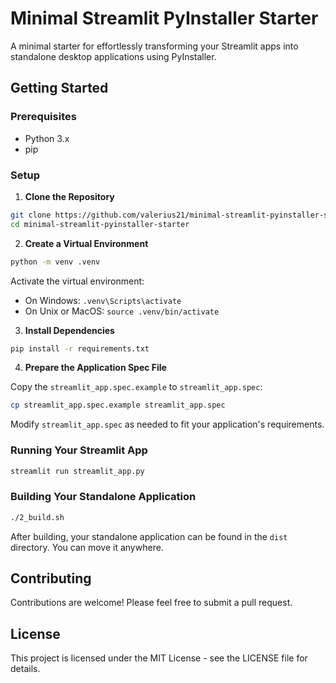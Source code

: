 # Minimal Streamlit PyInstaller Starter

A minimal starter for effortlessly transforming your Streamlit apps into standalone desktop applications using
PyInstaller.

## Getting Started

### Prerequisites

- Python 3.x
- pip

### Setup

1. **Clone the Repository**

```bash
git clone https://github.com/valerius21/minimal-streamlit-pyinstaller-starter.git
cd minimal-streamlit-pyinstaller-starter
```

2. **Create a Virtual Environment**

```bash
python -m venv .venv
```

Activate the virtual environment:

- On Windows: `.venv\Scripts\activate`
- On Unix or MacOS: `source .venv/bin/activate`

3. **Install Dependencies**

```bash
pip install -r requirements.txt
```

4. **Prepare the Application Spec File**

Copy the `streamlit_app.spec.example` to `streamlit_app.spec`:

```bash
cp streamlit_app.spec.example streamlit_app.spec
```

Modify `streamlit_app.spec` as needed to fit your application's requirements.

### Running Your Streamlit App

```bash
streamlit run streamlit_app.py
```

### Building Your Standalone Application

```bash
./2_build.sh
```

After building, your standalone application can be found in the `dist` directory. You can move it anywhere.

## Contributing

Contributions are welcome! Please feel free to submit a pull request.

## License

This project is licensed under the MIT License - see the LICENSE file for details.

